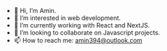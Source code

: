- 👋 Hi, I’m Amin.
- 👀 I’m interested in web development.
- 🌱 I’m currently working with React and NextJS.
- 💞️ I’m looking to collaborate on Javascript projects.
- 📫 How to reach me: amin394@outlook.com
